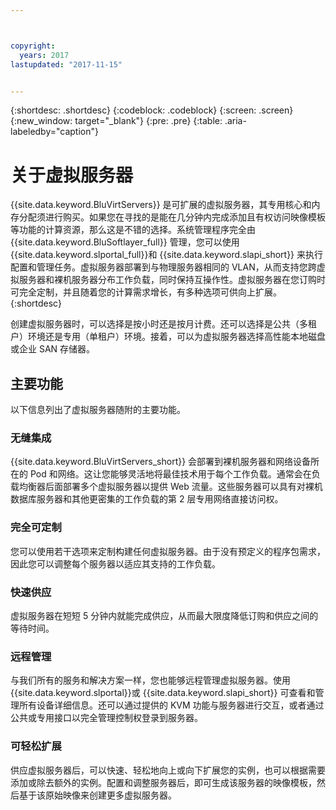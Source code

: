 ```yaml
---



copyright:
  years: 2017
lastupdated: "2017-11-15"


---
```


{:shortdesc: .shortdesc}
{:codeblock: .codeblock}
{:screen: .screen}
{:new_window: target="_blank"}
{:pre: .pre}
{:table: .aria-labeledby="caption"}

# 关于虚拟服务器

{{site.data.keyword.BluVirtServers}} 是可扩展的虚拟服务器，其专用核心和内存分配须进行购买。如果您在寻找的是能在几分钟内完成添加且有权访问映像模板等功能的计算资源，那么这是不错的选择。系统管理程序完全由 {{site.data.keyword.BluSoftlayer_full}} 管理，您可以使用 {{site.data.keyword.slportal_full}}和 {{site.data.keyword.slapi_short}} 来执行配置和管理任务。虚拟服务器部署到与物理服务器相同的 VLAN，从而支持您跨虚拟服务器和裸机服务器分布工作负载，同时保持互操作性。虚拟服务器在您订购时可完全定制，并且随着您的计算需求增长，有多种选项可供向上扩展。
{:shortdesc}

创建虚拟服务器时，可以选择是按小时还是按月计费。还可以选择是公共（多租户）环境还是专用（单租户）环境。接着，可以为虚拟服务器选择高性能本地磁盘或企业 SAN 存储器。

## 主要功能

以下信息列出了虚拟服务器随附的主要功能。
### 无缝集成

{{site.data.keyword.BluVirtServers_short}} 会部署到裸机服务器和网络设备所在的 Pod 和网络。这让您能够灵活地将最佳技术用于每个工作负载。通常会在负载均衡器后面部署多个虚拟服务器以提供 Web 流量。这些服务器可以具有对裸机数据库服务器和其他更密集的工作负载的第 2 层专用网络直接访问权。
### 完全可定制

您可以使用若干选项来定制构建任何虚拟服务器。由于没有预定义的程序包需求，因此您可以调整每个服务器以适应其支持的工作负载。

### 快速供应

虚拟服务器在短短 5 分钟内就能完成供应，从而最大限度降低订购和供应之间的等待时间。
### 远程管理

与我们所有的服务和解决方案一样，您也能够远程管理虚拟服务器。使用 {{site.data.keyword.slportal}}或 {{site.data.keyword.slapi_short}} 可查看和管理所有设备详细信息。还可以通过提供的 KVM 功能与服务器进行交互，或者通过公共或专用接口以完全管理控制权登录到服务器。
### 可轻松扩展

供应虚拟服务器后，可以快速、轻松地向上或向下扩展您的实例，也可以根据需要添加或除去额外的实例。配置和调整服务器后，即可生成该服务器的映像模板，然后基于该原始映像来创建更多虚拟服务器。
